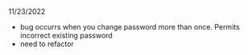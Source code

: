 11/23/2022
- bug occurrs when you change password more than once.  Permits incorrect existing password
- need to refactor